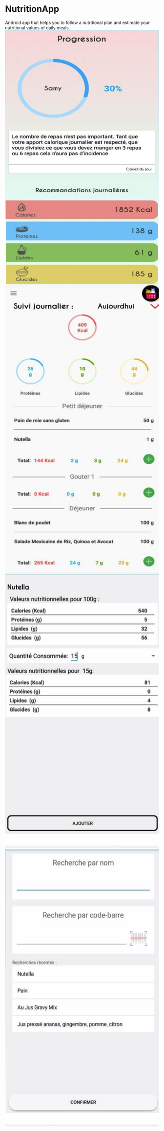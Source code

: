 # NutritionApp
Android app that helps you to follow a nutritional plan and estimate your nutritional values of daily meals.
![Screenshot](https://github.com/SalimNedjam/NutritionApp/blob/origin/Capture%20d%E2%80%99e%CC%81cran%202020-01-21%20a%CC%80%2013.12.15.png)
![Screenshot](https://github.com/SalimNedjam/NutritionApp/blob/origin/Capture%20d%E2%80%99e%CC%81cran%202020-01-21%20a%CC%80%2013.13.04.png)
![Screenshot](https://github.com/SalimNedjam/NutritionApp/blob/origin/Capture%20d%E2%80%99e%CC%81cran%202020-01-21%20a%CC%80%2013.12.49.png)
![Screenshot](https://github.com/SalimNedjam/NutritionApp/blob/origin/Capture%20d%E2%80%99e%CC%81cran%202020-01-21%20a%CC%80%2013.12.34.png)

